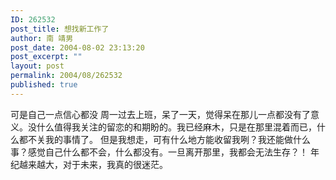 ```yaml
---
ID: 262532
post_title: 想找新工作了
author: 南 靖男
post_date: 2004-08-02 23:13:20
post_excerpt: ""
layout: post
permalink: 2004/08/262532
published: true
---
```

可是自己一点信心都没
周一过去上班，呆了一天，觉得呆在那儿一点都没有了意义。没什么值得我关注的留恋的和期盼的。我已经麻木，只是在那里混着而已，什么都不关我的事情了。
但是我想走，可有什么地方能收留我咧？我还能做什么事？感觉自己什么都不会，什么都没有。一旦离开那里，我都会无法生存？！
年纪越来越大，对于未来，我真的很迷茫。